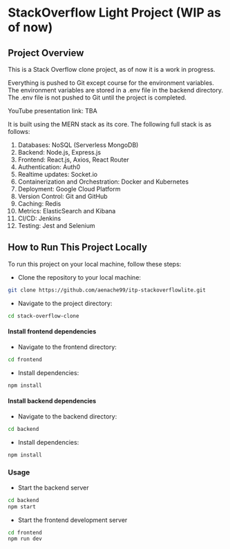 # StackOverflow Light Project (WIP as of now)

## Project Overview


This is a Stack Overflow clone project, as of now it is a work in progress.

Everything is pushed to Git except course for the environment variables. The environment variables are stored in a .env file in the backend directory. The .env file is not pushed to Git until the project is completed.

YouTube presentation link: TBA


It is built using the MERN stack as its core. The following full stack is as follows:

1. Databases: NoSQL (Serverless MongoDB)
2. Backend: Node.js, Express.js
3. Frontend: React.js, Axios, React Router
4. Authentication: Auth0
5. Realtime updates: Socket.io
6. Containerization and Orchestration: Docker and Kubernetes
7. Deployment: Google Cloud Platform
8. Version Control: Git and GitHub
9. Caching: Redis
10. Metrics: ElasticSearch and Kibana
11. CI/CD: Jenkins
12. Testing: Jest and Selenium


## How to Run This Project Locally
To run this project on your local machine, follow these steps:

- Clone the repository to your local machine:
```bash
git clone https://github.com/aenache99/itp-stackoverflowlite.git

```
- Navigate to the project directory:
```bash
cd stack-overflow-clone

```
#### Install frontend dependencies
- Navigate to the frontend directory:
```bash
cd frontend
```

- Install dependencies:
```bash
npm install

```

#### Install backend dependencies
- Navigate to the backend directory:
```bash
cd backend

```

- Install dependencies:
```bash
npm install

```

### Usage
- Start the backend server
```bash
cd backend
npm start

```


- Start the frontend development server
```bash
cd frontend
npm run dev

```